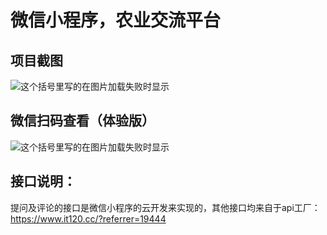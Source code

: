 # 微信小程序，农业交流平台
## 项目截图
![这个括号里写的在图片加载失败时显示](https://github.com/tumi135/img-folder/myimages/a1.png)
## 微信扫码查看（体验版）
![这个括号里写的在图片加载失败时显示](https://dcdn.it120.cc/2019/10/30/84293436-f49d-4ee8-b3d5-a34d83b5c407.jpg)
## 接口说明：
提问及评论的接口是微信小程序的云开发来实现的，其他接口均来自于api工厂：https://www.it120.cc/?referrer=19444
